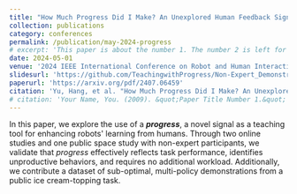 ```yaml
---
title: "How Much Progress Did I Make? An Unexplored Human Feedback Signal for Teaching Robots"
collection: publications
category: conferences
permalink: /publication/may-2024-progress
# excerpt: 'This paper is about the number 1. The number 2 is left for future work.'
date: 2024-05-01
venue: '2024 IEEE International Conference on Robot and Human Interactive Communication (RO-MAN 2024)'
slidesurl: 'https://github.com/TeachingwithProgress/Non-Expert_Demonstrations'
paperurl: 'https://arxiv.org/pdf/2407.06459'
citation: 'Yu, Hang, et al. "How Much Progress Did I Make? An Unexplored Human Feedback Signal for Teaching Robots." arXiv preprint arXiv:2407.06459 (2024).'
# citation: 'Your Name, You. (2009). &quot;Paper Title Number 1.&quot; <i>Journal 1</i>. 1(1).'
---
```


In this paper, we explore the use of a ***progress***, a novel signal as a teaching tool for enhancing robots' learning from humans. Through two online studies and one public space study with non-expert participants, we validate that *progress* effectively reflects task performance, identifies unproductive behaviors, and requires no additional workload. Additionally, we contribute a dataset of sub-optimal, multi-policy demonstrations from a public ice cream-topping task.
